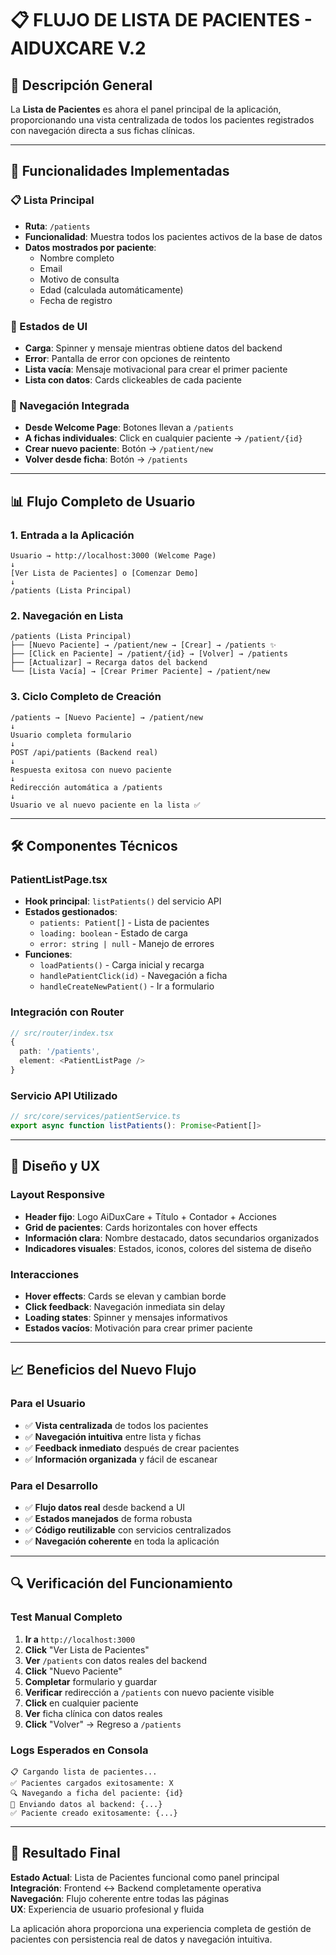 # 📋 FLUJO DE LISTA DE PACIENTES - AIDUXCARE V.2

## 🎯 Descripción General

La **Lista de Pacientes** es ahora el panel principal de la aplicación, proporcionando una vista centralizada de todos los pacientes registrados con navegación directa a sus fichas clínicas.

---

## 🚀 Funcionalidades Implementadas

### **📋 Lista Principal**
- **Ruta**: `/patients`
- **Funcionalidad**: Muestra todos los pacientes activos de la base de datos
- **Datos mostrados por paciente**:
  - Nombre completo
  - Email
  - Motivo de consulta
  - Edad (calculada automáticamente)
  - Fecha de registro

### **🔄 Estados de UI**
- **Carga**: Spinner y mensaje mientras obtiene datos del backend
- **Error**: Pantalla de error con opciones de reintento
- **Lista vacía**: Mensaje motivacional para crear el primer paciente
- **Lista con datos**: Cards clickeables de cada paciente

### **🔗 Navegación Integrada**
- **Desde Welcome Page**: Botones llevan a `/patients`
- **A fichas individuales**: Click en cualquier paciente → `/patient/{id}`
- **Crear nuevo paciente**: Botón → `/patient/new`
- **Volver desde ficha**: Botón → `/patients`

---

## 📊 Flujo Completo de Usuario

### **1. Entrada a la Aplicación**
```
Usuario → http://localhost:3000 (Welcome Page)
↓
[Ver Lista de Pacientes] o [Comenzar Demo]
↓ 
/patients (Lista Principal)
```

### **2. Navegación en Lista**
```
/patients (Lista Principal)
├── [Nuevo Paciente] → /patient/new → [Crear] → /patients ✨
├── [Click en Paciente] → /patient/{id} → [Volver] → /patients
├── [Actualizar] → Recarga datos del backend
└── [Lista Vacía] → [Crear Primer Paciente] → /patient/new
```

### **3. Ciclo Completo de Creación**
```
/patients → [Nuevo Paciente] → /patient/new
↓
Usuario completa formulario
↓
POST /api/patients (Backend real)
↓
Respuesta exitosa con nuevo paciente
↓
Redirección automática a /patients
↓
Usuario ve al nuevo paciente en la lista ✅
```

---

## 🛠️ Componentes Técnicos

### **PatientListPage.tsx**
- **Hook principal**: `listPatients()` del servicio API
- **Estados gestionados**:
  - `patients: Patient[]` - Lista de pacientes
  - `loading: boolean` - Estado de carga
  - `error: string | null` - Manejo de errores
- **Funciones**:
  - `loadPatients()` - Carga inicial y recarga
  - `handlePatientClick(id)` - Navegación a ficha
  - `handleCreateNewPatient()` - Ir a formulario

### **Integración con Router**
```typescript
// src/router/index.tsx
{
  path: '/patients',
  element: <PatientListPage />
}
```

### **Servicio API Utilizado**
```typescript
// src/core/services/patientService.ts
export async function listPatients(): Promise<Patient[]>
```

---

## 🎨 Diseño y UX

### **Layout Responsive**
- **Header fijo**: Logo AiDuxCare + Título + Contador + Acciones
- **Grid de pacientes**: Cards horizontales con hover effects
- **Información clara**: Nombre destacado, datos secundarios organizados
- **Indicadores visuales**: Estados, iconos, colores del sistema de diseño

### **Interacciones**
- **Hover effects**: Cards se elevan y cambian borde
- **Click feedback**: Navegación inmediata sin delay
- **Loading states**: Spinner y mensajes informativos
- **Estados vacíos**: Motivación para crear primer paciente

---

## 📈 Beneficios del Nuevo Flujo

### **Para el Usuario**
- ✅ **Vista centralizada** de todos los pacientes
- ✅ **Navegación intuitiva** entre lista y fichas
- ✅ **Feedback inmediato** después de crear pacientes
- ✅ **Información organizada** y fácil de escanear

### **Para el Desarrollo**
- ✅ **Flujo datos real** desde backend a UI
- ✅ **Estados manejados** de forma robusta
- ✅ **Código reutilizable** con servicios centralizados
- ✅ **Navegación coherente** en toda la aplicación

---

## 🔍 Verificación del Funcionamiento

### **Test Manual Completo**
1. **Ir a** `http://localhost:3000`
2. **Click** "Ver Lista de Pacientes" 
3. **Ver** `/patients` con datos reales del backend
4. **Click** "Nuevo Paciente"
5. **Completar** formulario y guardar
6. **Verificar** redirección a `/patients` con nuevo paciente visible
7. **Click** en cualquier paciente
8. **Ver** ficha clínica con datos reales
9. **Click** "Volver" → Regreso a `/patients`

### **Logs Esperados en Consola**
```
📋 Cargando lista de pacientes...
✅ Pacientes cargados exitosamente: X
🔍 Navegando a ficha del paciente: {id}
🔄 Enviando datos al backend: {...}
✅ Paciente creado exitosamente: {...}
```

---

## 🚀 Resultado Final

**Estado Actual**: Lista de Pacientes funcional como panel principal  
**Integración**: Frontend ↔ Backend completamente operativa  
**Navegación**: Flujo coherente entre todas las páginas  
**UX**: Experiencia de usuario profesional y fluida  

La aplicación ahora proporciona una experiencia completa de gestión de pacientes con persistencia real de datos y navegación intuitiva. 